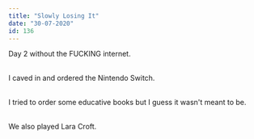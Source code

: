 ```yaml
---
title: "Slowly Losing It"
date: "30-07-2020"
id: 136
---
```

Day 2 without the FUCKING internet. <br><br>

I caved in and ordered the Nintendo Switch.<br><br>

I tried to order some educative books but I guess it wasn't meant to be.<br><br>

We also played Lara Croft.